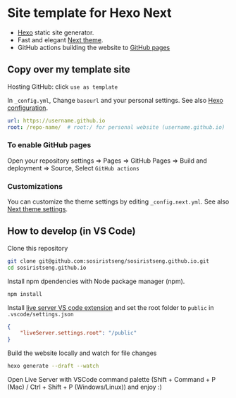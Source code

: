 # Site template for Hexo Next

- [Hexo](https://hexo.io/zh-tw/) static site generator.
- Fast and elegant [Next theme](https://theme-next.js.org/).
- GitHub actions building the website to [GitHub pages](https://pages.github.com/)

## Copy over my template site

Hosting GitHub: click `use as template`

In `_config.yml`, Change `baseurl` and your personal settings. See also [Hexo configuration](https://hexo.io/docs/configuration.html).
```yml _config.yml
url: https://username.github.io
root: /repo-name/  # root:/ for personal website (username.github.io)
```

### To enable GitHub pages

Open your repository settings => Pages => GitHub Pages
=> Build and deployment => Source, Select `GitHub actions`

### Customizations

You can customize the theme settings by editing `_config.next.yml`. See also [Next theme settings](https://theme-next.js.org/docs/theme-settings/).

## How to develop (in VS Code)

Clone this repository

```bash
git clone git@github.com:sosiristseng/sosiristseng.github.io.git
cd sosiristseng.github.io
```

Install npm dpendencies with Node package manager (npm).
```bash
npm install
```

Install [live server VS code extension](https://marketplace.visualstudio.com/items?itemName=ritwickdey.LiveServer) and set the root folder to `public` in `.vscode/settings.json`
```json
{
    "liveServer.settings.root": "/public"
}
```

Build the website locally and watch for file changes
```bash
hexo generate --draft --watch
```

Open Live Server with VSCode command palette (Shift + Command + P (Mac) / Ctrl + Shift + P (Windows/Linux)) and enjoy :)

